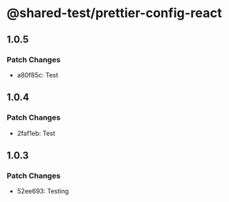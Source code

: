# @shared-test/prettier-config-react

## 1.0.5

### Patch Changes

- a80f85c: Test

## 1.0.4

### Patch Changes

- 2faf1eb: Test

## 1.0.3

### Patch Changes

- 52ee693: Testing
